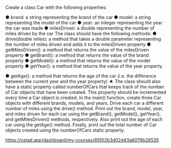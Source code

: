 Create a class Car with the following properties:

● brand: a string representing the brand of the car
● model: a string representing the model of the car
● year: an integer representing the year the car was made
● milesDriven: a double representing the number of miles driven by the car
The class should have the following methods:
● drive(double miles): a method that takes a double parameter representing the
number of miles driven and adds it to the milesDriven property
● getMilesDriven(): a method that returns the value of the milesDriven property
● getBrand(): a method that returns the value of the brand property
● getModel(): a method that returns the value of the model property
● getYear(): a method that returns the value of the year property





● getAge(): a method that returns the age of the car (i.e. the difference between the
current year and the year property)
★ The class should also have a static property called numberOfCars that keeps track
of the number of Car objects that have been created. This property should be
incremented every time a Car object is created.
In the main() function, create three Car objects with different brands, models, and years.
Drive each car a different number of miles using the drive() method.
Print out the brand, model, year, and miles driven for each car using the
getBrand(), getModel(), getYear(), and getMilesDriven() methods, respectively.
Also print out the age of each car using the getAge() method.
Finally, print out the total number of Car objects created using the numberOfCars static
property.

https://ostad.app/dashboard/my-courses/65f02b3d02d43a6079b26535 
